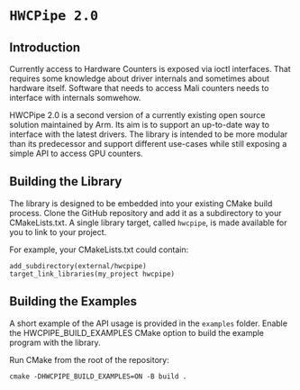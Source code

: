 # `HWCPipe 2.0`

## Introduction

Currently access to Hardware Counters is exposed via ioctl interfaces. That requires some knowledge
about driver internals and sometimes about hardware itself. Software that needs to access Mali
counters needs to interface with internals somwehow.

HWCPipe 2.0 is a second version of a currently existing open source solution maintained by Arm.
Its aim is to support an up-to-date way to interface with the latest drivers. The library is
intended to be more modular than its predecessor and support different use-cases while still
exposing a simple API to access GPU counters.

## Building the Library

The library is designed to be embedded into your existing CMake build process. Clone the GitHub
repository and add it as a subdirectory to your CMakeLists.txt. A single library target, called
`hwcpipe`, is made available for you to link to your project.

For example, your CMakeLists.txt could contain:
```
add_subdirectory(external/hwcpipe)
target_link_libraries(my_project hwcpipe)
```

## Building the Examples

A short example of the API usage is provided in the `examples` folder. Enable the
HWCPIPE_BUILD_EXAMPLES CMake option to build the example program with the library.

Run CMake from the root of the repository:

```cmake -DHWCPIPE_BUILD_EXAMPLES=ON -B build .```

